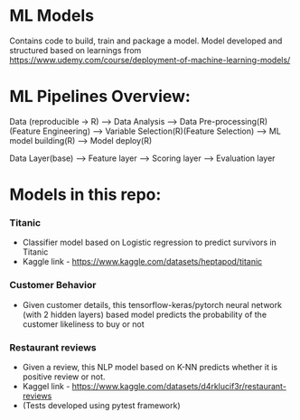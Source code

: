 # ML Models
Contains code to build, train and package a model.
Model developed and structured based on learnings from https://www.udemy.com/course/deployment-of-machine-learning-models/

# ML Pipelines Overview:

Data (reproducible -> R) --> Data Analysis --> Data Pre-processing(R) (Feature Engineering) --> Variable Selection(R)(Feature Selection) --> ML model building(R) --> Model deploy(R)

Data Layer(base) --> Feature layer --> Scoring layer --> Evaluation layer 


# Models in this repo:

### Titanic
- Classifier model based on Logistic regression to predict survivors in Titanic
- Kaggle link - https://www.kaggle.com/datasets/heptapod/titanic

### Customer Behavior
- Given customer details, this tensorflow-keras/pytorch neural network (with 2 hidden layers) based model predicts the probability of the customer likeliness to buy or not

### Restaurant reviews
- Given a review, this NLP model based on K-NN predicts whether it is positive review or not.
- Kaggel link - https://www.kaggle.com/datasets/d4rklucif3r/restaurant-reviews
- (Tests developed using pytest framework)
